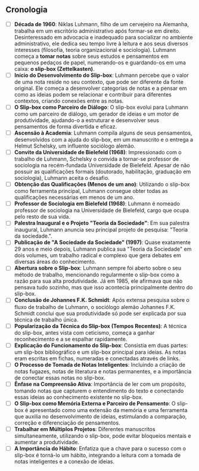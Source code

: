 

## **Cronologia**

- [ ] **Década de 1960**: Niklas Luhmann, filho de um cervejeiro na Alemanha, trabalha em um escritório administrativo após formar-se em direito. Desinteressado em advocacia e inadequado para socializar no ambiente administrativo, ele dedica seu tempo livre à leitura e aos seus diversos interesses (filosofia, teoria organizacional e sociologia). Luhmann começa a **tomar notas** sobre seus estudos e pensamentos em pequenos pedaços de papel, numerando-os e guardando-os em uma caixa: **o slip-box (Zettelkasten)**.
- [ ] **Início do Desenvolvimento do Slip-box**: Luhmann percebe que o valor de uma nota reside no seu contexto, que pode ser diferente da fonte original. Ele começa a desenvolver categorias de notas e a pensar em como as ideias podem se relacionar e contribuir para diferentes contextos, criando conexões entre as notas.
- [ ] **O Slip-box como Parceiro de Diálogo**: O slip-box evolui para Luhmann como um parceiro de diálogo, um gerador de ideias e um motor de produtividade, ajudando-o a estruturar e desenvolver seus pensamentos de forma divertida e eficaz.
- [ ] **Ascensão à Academia**: Luhmann compila alguns de seus pensamentos, desenvolvidos com a ajuda do slip-box, em um manuscrito e o entrega a Helmut Schelsky, um influente sociólogo alemão.
- [ ] **Convite da Universidade de Bielefeld (1968)**: Impressionado com o trabalho de Luhmann, Schelsky o convida a tornar-se professor de sociologia na recém-fundada Universidade de Bielefeld. Apesar de não possuir as qualificações formais (doutorado, habilitação, graduação em sociologia), Luhmann aceita o desafio.
- [ ] **Obtenção das Qualificações (Menos de um ano)**: Utilizando o slip-box como ferramenta principal, Luhmann consegue obter todas as qualificações necessárias em menos de um ano.
- [ ] **Professor de Sociologia em Bielefeld (1968)**: Luhmann é nomeado professor de sociologia na Universidade de Bielefeld, cargo que ocupa pelo resto de sua vida.
- [ ] **Palestra Inaugural e o Projeto "Teoria da Sociedade"**: Em sua palestra inaugural, Luhmann anuncia seu principal projeto de pesquisa: "Teoria da sociedade.".
- [ ] **Publicação de "A Sociedade da Sociedade" (1997)**: Quase exatamente 29 anos e meio depois, Luhmann publica sua "Teoria da Sociedade" em dois volumes, um trabalho radical e complexo que gera debates em diversas áreas do conhecimento.
- [ ] **Abertura sobre o Slip-box**: Luhmann sempre foi aberto sobre o seu método de trabalho, mencionando regularmente o slip-box como a razão para sua alta produtividade. Já em 1985, ele afirmava que não pensava tudo sozinho, mas que isso acontecia principalmente dentro do slip-box.
- [ ] **Conclusão de Johannes F.K. Schmidt**: Após extensa pesquisa sobre o fluxo de trabalho de Luhmann, o sociólogo alemão Johannes F.K. Schmidt conclui que sua produtividade só pode ser explicada por sua técnica de trabalho única.
- [ ] **Popularização da Técnica do Slip-box (Tempos Recentes)**: A técnica do slip-box, antes vista com ceticismo, começa a ganhar reconhecimento e a se espalhar rapidamente.
- [ ] **Explicação do Funcionamento do Slip-box**: Consistia em duas partes: um slip-box bibliográfico e um slip-box principal para ideias. As notas eram escritas em fichas, numeradas e conectadas através de links.
- [ ] **O Processo de Tomada de Notas Inteligentes**: Incluindo a criação de notas fugazes, notas de literatura e notas permanentes, e a importância de conectar essas notas no slip-box.
- [ ] **Ênfase na Compreensão Ativa**: Importância de ler com um propósito, tomando notas que capturem o entendimento do texto e conectando essas ideias ao conhecimento existente no slip-box.
- [ ] **O Slip-box como Memória Externa e Parceiro de Pensamento**: O slip-box é apresentado como uma extensão da memória e uma ferramenta que auxilia no desenvolvimento de ideias, estimulando a comparação, correção e diferenciação de pensamentos.
- [ ] **Trabalhar em Múltiplos Projetos**: Diferentes manuscritos simultaneamente, utilizando o slip-box, pode evitar bloqueios mentais e aumentar a produtividade.
- [ ] **A Importância do Hábito**: Enfatiza que a chave para o sucesso com o slip-box é torná-lo um hábito, integrando a leitura com a tomada de notas inteligentes e a conexão de ideias.
